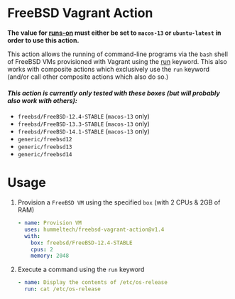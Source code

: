 # FreeBSD Vagrant Action

**The value for [runs-on](https://docs.github.com/en/actions/using-workflows/workflow-syntax-for-github-actions#jobsjob_idruns-on) must either be set to `macos-13` or `ubuntu-latest` in order to use this action.**

This action allows the running of command-line programs via the `bash` shell of FreeBSD VMs provisioned with Vagrant using the [run](https://docs.github.com/en/actions/using-workflows/workflow-syntax-for-github-actions#jobsjob_idstepsrun) keyword. This also works with composite actions which exclusively use the `run` keyword (and/or call other composite actions which also do so.)

#### *This action is currently only tested with these boxes (but will probably also work with others):*
  * `freebsd/FreeBSD-12.4-STABLE` (`macos-13` only)
  * `freebsd/FreeBSD-13.3-STABLE` (`macos-13` only)
  * `freebsd/FreeBSD-14.1-STABLE` (`macos-13` only)
  * `generic/freebsd12`
  * `generic/freebsd13`
  * `generic/freebsd14`

# Usage
<!-- start usage -->
1. Provision a `FreeBSD VM` using the specified `box` (with 2 CPUs & 2GB of RAM)
    ```yaml
    - name: Provision VM
      uses: hummeltech/freebsd-vagrant-action@v1.4
      with:
        box: freebsd/FreeBSD-12.4-STABLE
        cpus: 2
        memory: 2048
    ```
2. Execute a command using the `run` keyword
    ```yaml
    - name: Display the contents of /etc/os-release
      run: cat /etc/os-release
    ```
<!-- end usage -->
